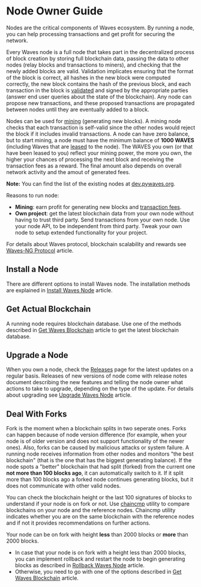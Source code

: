 # Node Owner Guide

Nodes are the critical components of Waves ecosystem. By running a node, you can help processing transactions and get profit for securing the network.

Every Waves node is a full node that takes part in the decentralized process of block creation by storing full blockchain data, passing the data to other nodes (relay blocks and transactions to miners), and checking that the newly added blocks are valid. Validation implicates ensuring that the format of the block is correct, all hashes in the new block were computed correctly, the new block contains the hash of the previous block, and each transaction in the block is [validated](/en/blockchain/transaction/transaction-validation) and signed by the appropriate parties (answer end user queries about the state of the blockchain). Any node can propose new transactions, and these proposed transactions are propagated between nodes until they are eventually added to a block.

Nodes can be used for [mining](/en/blockchain/mining) \(generating new blocks\). A mining node checks that each transaction is self-valid since the other nodes would reject the block if it includes invalid transactions. A node can have zero balance, but to start mining, a node must have the minimum balance of **1000 WAVES** (including Waves that are [leased](/en/blockchain/leasing) to the node). The WAVES you own \(or that have been leased to you\) reflect your mining power, the more you own, the higher your chances of processing the next block and receiving the transaction fees as a reward. The final amount also depends on overall network activity and the amout of generated fees.

**Note:** You can find the list of the existing nodes at [dev.pywaves.org](http://dev.pywaves.org/generators/).

Reasons to run node:

* **Mining**: earn profit for generating new blocks and [transaction fees](/en/blockchain/transaction/transaction-fee).
* **Own project**: get the latest blockchain data from your own node without having to trust third party. Send transactions from your own node.
Use your node API, to be independent from third party.
Tweak your own node to setup extended functionality for your project.

For details about Waves protocol, blockchain scalability and rewards see [Waves-NG Protocol](/en/blockchain/waves-protocol/waves-ng-protocol) article.

## Install a Node

There are different options to install Waves node. The installation methods are explained in [Install Waves Node](/en/waves-node/how-to-install-a-node/how-to-install-a-node) article.

## Get Actual Blockchain

A running node requires blockchain database. Use one of the methods described in [Get Waves Blockchain](/en/waves-node/options-for-getting-actual-blockchain) article to get the latest blockchain database.

## Upgrade a Node

When you own a node, check the [Releases](https://github.com/wavesplatform/Waves/releases/) page for the latest updates on a regular basis. Releases of new versions of node come with release notes document describing the new features and telling the node owner what actions to take to upgrade, depending on the type of the update.
For details about upgrading see [Upgrade Waves Node](/en/waves-node/upgrading) article.

## Deal With Forks

Fork is the moment when a blockchain splits in two seperate ones. Forks can happen because of node version difference (for example, when your node is of older version and does not support functionality of the newer ones). Also, forks can be caused by malicious attacks or system failure. A running node receives information from other nodes and monitors "the best blockchain" (that is the one that has the biggest generating balance). If the node spots a "better" blockchain that had split (forked) from the current one **not more than 100 blocks ago**, it can automatically switch to it. If it split more than 100 blocks ago a forked node continues generating blocks, but it does not communicate with other valid nodes.

You can check the blockchain height or the last 100 signatures of blocks to understand if your node is on fork or not. Use [chaincmp](https://github.com/wavesplatform/gowaves/releases/tag/v0.1.2) utility to compare blockchains on your node and the reference nodes. Chaincmp utility indicates whether you are on the same blockchain with the reference nodes and if not it provides recommendations on further actions.

Your node can be on fork with height **less** than 2000 blocks or **more** than 2000 blocks.

* In case that your node is on fork with a height less than 2000 blocks, you can implement rollback and restart the node to begin generating blocks as described in [Rollback Waves Node](/en/waves-node/how-to-rollback-a-node) article.
* Otherwise, you need to go with one of the options described in [Get Waves Blockchain](/en/waves-node/options-for-getting-actual-blockchain) article.
